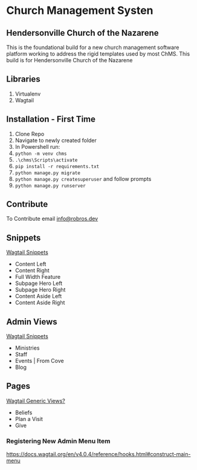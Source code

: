 # Church Management Systen

## Hendersonville Church of the Nazarene

This is the foundational build for a new church management software platform working to address the rigid templates used by most ChMS. This build is for Hendersonville Church of the Nazarene

## Libraries

1. Virtualenv
2. Wagtail

## Installation - First Time

1. Clone Repo
2. Navigate to newly created folder
3. In Powershell run:
4. `python -m venv chms`
5. `.\chms\Scripts\activate`
6. `pip install -r requirements.txt`
7. `python manage.py migrate`
8. `python manage.py createsuperuser` and follow prompts
9. `python manage.py runserver`

## Contribute

To Contribute email <info@robros.dev>

## Snippets
[Wagtail Snippets](https://docs.wagtail.org/en/v4.0.4/topics/snippets.html)
- Content Left
- Content Right
- Full Width Feature
- Subpage Hero Left
- Subpage Hero Right
- Content Aside Left
- Content Aside Right

## Admin Views
[Wagtail Snippets](https://docs.wagtail.org/en/v4.0.4/extending/admin_views.html)
- Ministries
- Staff
- Events | From Cove
- Blog

## Pages
[Wagtail Generic Views?](https://docs.wagtail.org/en/v4.0.4/extending/generic_views.html)
- Beliefs
- Plan a Visit
- Give

### Registering New Admin Menu Item
<https://docs.wagtail.org/en/v4.0.4/reference/hooks.html#construct-main-menu>